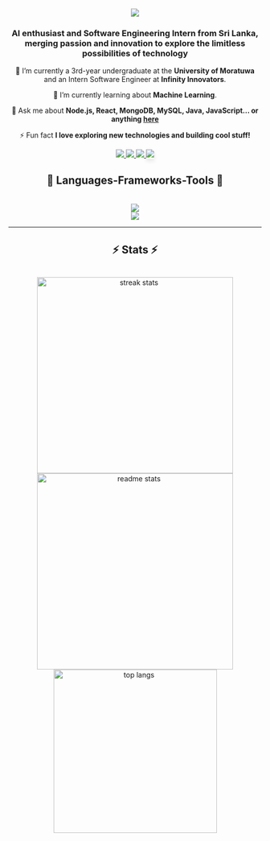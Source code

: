 <!-- Greet, welcome, My name-->
<h1 align="center">
    <img src="https://readme-typing-svg.herokuapp.com/?font=Rubik+Doodle+Shadow&size=35&center=true&vCenter=true&width=500&height=70&duration=4000&lines=Hello+and+welcome!;+I'm+Chanaka+Prasanna!;"  />
</h1>
<!-- Myself -->
<h3 align="center">AI enthusiast and Software Engineering Intern from Sri Lanka, merging passion and innovation to explore the limitless possibilities of technology</h3>

<!-- About me -->
<div align="center">

 🔭 I’m currently a 3rd-year undergraduate at the **University of Moratuwa** and an Intern Software Engineer at **Infinity Innovators**.
 
 🌱 I’m currently learning about **Machine Learning**.

💬 Ask me about **Node.js, React, MongoDB, MySQL, Java, JavaScript... or anything [here](https://github.com/salesp07/salesp07/issues)**

⚡ Fun fact **I love exploring new technologies and building cool stuff!**

 </div>

<!-- Profile links -->
<div align="center"> 
  <a href="mailto:chanakapinfo@gmail.com">
    <img src="https://img.shields.io/badge/Gmail-333333?style=for-the-badge&logo=gmail&logoColor=red" />
  </a>
  <a href="https://www.linkedin.com/in/chanaka-prasanna/" target="_blank">
    <img src="https://img.shields.io/badge/LinkedIn-0077B5?style=for-the-badge&logo=linkedin&logoColor=white" target="_blank" />
  </a>
  <a href="https://www.hackerrank.com/profile/dissanayakadmcp1" target="_blank">
     <img src="https://img.shields.io/badge/HackerRank-2EC866?style=for-the-badge&logo=hackerrank&logoColor=white" target="_blank" />
  </a>
   <a href="https://www.facebook.com/profile.php?id=100087070306810" target="_blank" style="box-shadow: 0 4px 8px rgba(0, 0, 0, 0.1);">
    <img src="https://img.shields.io/badge/Facebook-1877F2?style=for-the-badge&logo=facebook&logoColor=white" target="_blank" />
  </a>
</div>

<!-- Technologies -->
<h2 align="center">🌟 Languages-Frameworks-Tools 🌟</h2>
<br/>
<div align="center">
    <img src="https://skillicons.dev/icons?i=java,c,javascript,typescript,html,css,react,nodejs,express,antdesign,git,github,figma,postman,vscode" /><br/>
    <img src="https://skillicons.dev/icons?i=mongodb,mysql" /><br/>
</div>

<hr/>

<!-- GitHub README Stats -->
<h2 align="center">⚡ Stats ⚡</h2>
<br>

<div align=center>
  <img width=390 src="https://github-readme-streak-stats-salesp07.vercel.app/?user=Chanaka-Prasanna&count_private=true&theme=react&border_radius=10" alt="streak stats"/>
  <img width=390 src="https://github-readme-stats-salesp07.vercel.app/api?username=Chanaka-Prasanna&count_private=true&show_icons=true&theme=react&rank_icon=github&border_radius=10" alt="readme stats" />
  <br/>
  <img width=325 align="center" src="https://github-readme-stats-salesp07.vercel.app/api/top-langs/?username=Chanaka-Prasanna&hide=HTML&langs_count=8&layout=compact&theme=react&border_radius=10&size_weight=0.5&count_weight=0.5&exclude_repo=github-readme-stats" alt="top langs" />
</div>




